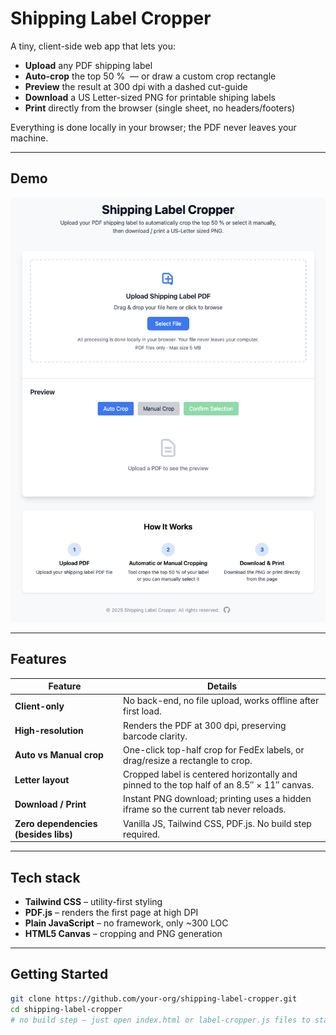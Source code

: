 # Shipping Label Cropper

A tiny, client-side web app that lets you:

* **Upload** any PDF shipping label  
* **Auto-crop** the top 50 % &nbsp;— or draw a custom crop rectangle  
* **Preview** the result at 300 dpi with a dashed cut-guide  
* **Download** a US Letter-sized PNG for printable shiping labels
* **Print** directly from the browser (single sheet, no headers/footers)

Everything is done locally in your browser; the PDF never leaves your
machine.

---

## Demo

![screenshot](docs/screenshot.png)

---

## Features

| Feature | Details |
|---------|---------|
| **Client-only** | No back-end, no file upload, works offline after first load. |
| **High-resolution** | Renders the PDF at 300 dpi, preserving barcode clarity. |
| **Auto vs Manual crop** | One-click top-half crop for FedEx labels, or drag/resize a rectangle to crop. |
| **Letter layout** | Cropped label is centered horizontally and pinned to the top half of an 8.5″ × 11″ canvas. |
| **Download / Print** | Instant PNG download; printing uses a hidden iframe so the current tab never reloads. |
| **Zero dependencies (besides libs)** | Vanilla JS, Tailwind CSS, PDF.js. No build step required. |

---

## Tech stack

* **Tailwind CSS** – utility-first styling  
* **PDF.js** – renders the first page at high DPI  
* **Plain JavaScript** – no framework, only ~300 LOC  
* **HTML5 Canvas** – cropping and PNG generation

---

## Getting Started

```bash
git clone https://github.com/your-org/shipping-label-cropper.git
cd shipping-label-cropper
# no build step – just open index.html or label-cropper.js files to start

